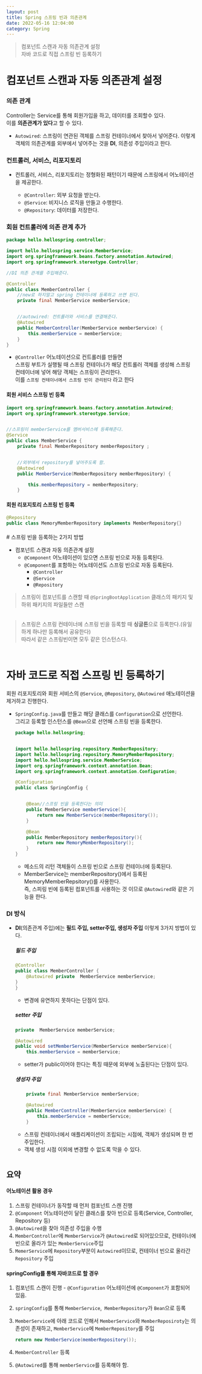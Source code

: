 ```yaml
---
layout: post
title: Spring 스프링 빈과 의존관계
date: 2022-05-16 12:04:00
category: Spring
---
```


> 컴포넌트 스캔과 자동 의존관계 설정<br>
> 자바 코드로 직접 스프링 빈 등록하기<br>

# 컴포넌트 스캔과 자동 의존관계 설정

### 의존 관계

Controller는 Service를 통해 회원가입을 하고, 데이터를 조회할수 있다. <br>
이를 **의존관계가 있다**고 할 수 있다.

- `Autowired`: 스프링이 연관된 객체를 스프링 컨테이너에서 찾아서 넣어준다. 이렇게 객체의 의존관계를 외부에서 넣어주는 것을 **DI**, 의존성 주입이라고 한다.

### 컨트롤러, 서비스, 리포지토리

- 컨트롤러, 서비스, 리포지토리는 정형화된 패턴이기 때문에 스프링에서 어노테이션을 제공한다.

  - `@Controller`: 외부 요청을 받는다.
  - `@Service`: 비지니스 로직을 만들고 수행한다.
  - `@Repository`: 데이터를 저장한다.

### 회원 컨트롤러에 의존 관계 추가

```java
package hello.hellospring.controller;

import hello.hellospring.service.MemberService;
import org.springframework.beans.factory.annotation.Autowired;
import org.springframework.stereotype.Controller;

//DI 의존 관계를 주입해준다.

@Controller
public class MemberController {
    //new로 하지말고 spring 컨테이너에 등록하고 쓰면 된다.
    private final MemberService memberService;


    //autowired: 컨트롤러와 서비스를 연결해준다.
    @Autowired
    public MemberController(MemberService memberService) {
        this.memberService = memberService;
    }
}
```

- `@Controller` 어노테이션으로 컨트롤러를 만들면<br>
  스프링 부트가 실행될 때 스프링 컨테이너가 해당 컨트롤러 객체를 생성해 스프링 컨테이너에 넣어 해당 객체는 스프링이 관리한다. <br>
  이를 `스프링 컨테이너에서 스프링 빈이 관리된다` 라고 한다

#### 회원 서비스 스프링 빈 등록

```java
import org.springframework.beans.factory.annotation.Autowired;
import org.springframework.stereotype.Service;


//스프링이 memberService를 멤버서비스에 등록해준다.
@Service
public class MemberService {
    private final MemberRepository memberRepository ;


    //외부에서 repository를 넣어주도록 함.
    @Autowired
    public MemberService(MemberRepository memberRepository) {

        this.memberRepository = memberRepository;
    }
```

#### 회원 리포지토리 스프링 빈 등록

```java
@Repository
public class MemoryMemberRepository implements MemberRepository{}
```

<div style="height:4px"></div>
# 스프링 빈을 등록하는 2가지 방법

- 컴포넌트 스캔과 자동 의존관계 설정
  - `@Component` 어노테이션이 있으면 스프링 빈으로 자동 등록된다.
  - `@Component`를 포함하는 어노테이션도 스프링 빈으로 자동 등록된다.
    - `@Controller`
    - `@Service`
    - `@Repository`

> 스프링이 컴포넌트를 스캔할 때 `@SpringBootApplication` 클래스의 패키지 및 하위 패키지의 파일들만 스캔

<div style="height:4px"></div>

> 스프링은 스프링 컨테이너에 스프링 빈을 등록할 때 **싱글톤**으로 등록한다.(유일하게 하나만 등록해서 공유한다)<br> 따라서 같은 스프링빈이면 모두 같은 인스턴스다.

<div style="height:12px"></div>

# 자바 코드로 직접 스프링 빈 등록하기

회원 리포지토리와 회원 서비스의 `@Service`, `@Repository`, `@Autowired` 애노테이션을 제거하고 진행한다.

- `SpringConfig.java`를 만들고 해당 클래스를 `Configuration`으로 선언한다. <br>
  그리고 등록할 인스턴스를 `@Bean`으로 선언해 스프링 빈을 등록한다.

  ```java
  package hello.hellospring;


  import hello.hellospring.repository.MemberRepository;
  import hello.hellospring.repository.MemoryMemberRepository;
  import hello.hellospring.service.MemberService;
  import org.springframework.context.annotation.Bean;
  import org.springframework.context.annotation.Configuration;

  @Configuration
  public class SpringConfig {


      @Bean//스프링 빈을 등록한다는 의미
      public MemberService memberService(){
          return new MemberService(memberRepository());
      }

      @Bean
      public MemberRepository memberRepository(){
          return new MemoryMemberRepository();
      }
  }
  ```

  - 메소드의 리턴 객체들이 스프링 빈으로 스프링 컨테이너에 등록된다.
  - MemberService는 memberRepository()에서 등록된 MemoryMemberRepsitory()를 사용한다. <br>
    즉, 스피링 빈에 등록된 컴포넌트를 사용하는 것 이므로 `@Autowired`와 같은 기능을 한다.

### DI 방식

- **DI**(의존관계 주입)에는 **필드 주입, setter주입, 생성자 주입** 이렇게 3가지 방법이 있다.

  ##### 필드 주입

  ```java
  @Controller
  public class MemberController {
      @Autowired private  MemberService memberService;
  }
  }
  ```

  - 변경에 유연하지 못하다는 단점이 있다.

  ##### setter 주입

  ```java
  private  MemberService memberService;

  @Autowired
  public void setMemberService(MemberService memberService){
      this.memberService = memberService;
  ```

  - setter가 public이어야 한다는 특징 때문에 외부에 노출된다는 단점이 있다.

  ##### 생성자 주입

  ```java
      private final MemberService memberService;

      @Autowired
      public MemberController(MemberService memberService) {
          this.memberService = memberService;
      }
  ```

  - 스프링 컨테이너에서 애플리케이션이 조립되는 시점에, 객체가 생성되며 한 번 주입한다.
  - 객체 생성 시점 이외에 변경할 수 없도록 막을 수 있다.

  <div style="height:12px"></div>

## 요약

#### 어노테이션 활용 경우

1. 스프링 컨테이너가 동작할 때 먼저 컴포넌트 스캔 진행
2. `@Component` 어노테이션이 달린 클래스를 찾아 빈으로 등록(Service, Controller, Repository 등)
3. `@Autowired`을 찾아 의존성 주입을 수행
4. `MemberController`에 `MemberService`가 `@Autowired`로 되어있으므로, 컨테이너에 빈으로 올라가 있는 `MemberService`주입
5. `MemerService`에 `Repository`부분이 `Autowired`이므로, 컨테이너 빈으로 올라간 `Repository` 주입

#### springConfig를 통해 자바코드로 할 경우

1. 컴포넌트 스캔이 진행 - `@Configuration` 어노테이션에 `@Component`가 포함되어 있음.
2. `springConfig`를 통해 `MemberService`,` MemberRepository`가 `Bean`으로 등록
3. `MemberService`에 아래 코드로 인해서 `MemberService`와 `MemberReposiroty`는 의존성이 존재하고, `MemberService`에 `MemberRepository`를 주입

   ```java
   return new MemberService(memberRepository());
   ```

4. `MemberController` 등록
5. `@Autowired`를 통해 `memberService`를 등록해야 함.
